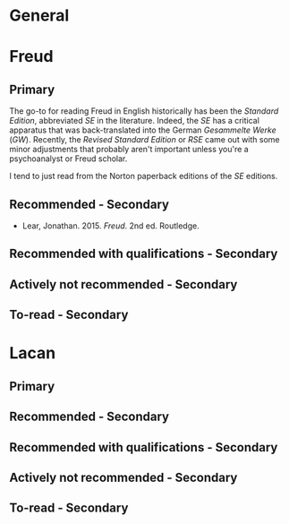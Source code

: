 
# General


# Freud 

## Primary

The go-to for reading Freud in English historically has been the *Standard Edition*, abbreviated *SE* in the literature. Indeed, the *SE* has a critical apparatus that was back-translated into the German *Gesammelte Werke* (*GW*). Recently, the *Revised Standard Edition* or *RSE* came out with some minor adjustments that probably aren't important unless you're a psychoanalyst or Freud scholar.

I tend to just read from the Norton paperback editions of the *SE* editions.


## Recommended - Secondary

* Lear, Jonathan. 2015. *Freud*. 2nd ed. Routledge.

## Recommended with qualifications - Secondary

## Actively not recommended - Secondary

## To-read - Secondary


# Lacan

## Primary

## Recommended - Secondary
## Recommended with qualifications - Secondary

## Actively not recommended - Secondary

## To-read - Secondary


